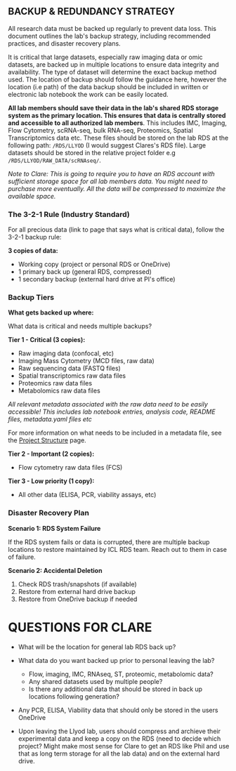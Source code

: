 ## BACKUP & REDUNDANCY STRATEGY

All research data must be backed up regularly to prevent data loss. This document outlines the lab's backup strategy, including recommended practices, and disaster recovery plans.

It is critical that large datasets, especially raw imaging data or omic datasets, are backed up in multiple locations to ensure data integrity and availability. The type of dataset will determine the exact backup method used. The location of backup should follow the guidance here, however the location (i.e path) of the data backup should be included in written or electronic lab notebook the work can be easily located.

**All lab members should save their data in the lab's shared RDS storage system as the primary location. This ensures that data is centrally stored and accessible to all authorized lab members**. This includes IMC, Imaging, Flow Cytometry, scRNA-seq, bulk RNA-seq, Proteomics, Spatial Transcriptomics data etc. These files should be stored on the lab RDS at the following path: `/RDS/LLYOD` (I would suggest Clares's RDS file). Large datasets should be stored in the relative project folder e.g `/RDS/LLYOD/RAW_DATA/scRNAseq/`.

*Note to Clare: This is going to require you to have an RDS account with sufficient storage space for all lab members data. You might need to purchase more eventually. All the data will be compressed to maximize the available space.*


### The 3-2-1 Rule (Industry Standard)

For all precious data (link to page that says what is critical data), follow the 3-2-1 backup rule:

**3 copies of data:**

- Working copy (project or personal RDS or OneDrive)
- 1 primary back up (general RDS, compressed)
- 1 secondary backup (external hard drive at PI's office)

### Backup Tiers

**What gets backed up where:**

What data is critical and needs multiple backups?

**Tier 1 - Critical (3 copies):**

- Raw imaging data (confocal, etc)
- Imaging Mass Cytometry (MCD files, raw data)
- Raw sequencing data (FASTQ files)
- Spatial transcriptomics raw data files
- Proteomics raw data files
- Metabolomics raw data files

*All relevant metadata associated with the raw data need to be easily accessible! This includes lab notebook entries, analysis code, README files, metadata.yaml files etc*

For more information on what needs to be included in a metadata file, see the [Project Structure](project_structure.md) page.

**Tier 2 - Important (2 copies):**

- Flow cytometry raw data files (FCS)

**Tier 3 - Low priority (1 copy):**

- All other data (ELISA, PCR, viability assays, etc)

### Disaster Recovery Plan

**Scenario 1: RDS System Failure**

If the RDS system fails or data is corrupted, there are multiple backup locations to restore maintained by ICL RDS team. Reach out to them in case of failure.

**Scenario 2: Accidental Deletion**

1. Check RDS trash/snapshots (if available)
2. Restore from external hard drive backup
3. Restore from OneDrive backup if needed


# QUESTIONS FOR CLARE

- What will be the location for general lab RDS back up? 
- What data do you want backed up prior to personal leaving the lab?

  - Flow, imaging, IMC, RNAseq, ST, proteomic, metabolomic data?
  - Any shared datasets used by multiple people?
  - Is there any additional data that should be stored in back up locations following generation?

- Any PCR, ELISA, Viability data that should only be stored in the users OneDrive
- Upon leaving the Llyod lab, users should compress and archieve their experimental data and keep a copy on the RDS (need to decide which project? Might make most sense for Clare to get an RDS like Phil and use that as long term storage for all the lab data) and on the external hard drive.

